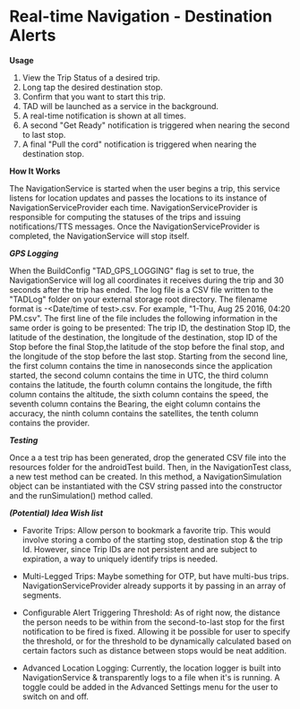# Real-time Navigation - Destination Alerts

**Usage**

1. View the Trip Status of a desired trip.
2. Long tap the desired destination stop.
3. Confirm that you want to start this trip.
4. TAD will be launched as a service in the background.
5. A real-time notification is shown at all times.
6. A second "Get Ready" notification is triggered when nearing the second
to last stop.
7. A final "Pull the cord" notification is triggered when nearing the
destination stop.

**How It Works**

The NavigationService is started when the user begins a trip, this service listens
for location updates and passes the locations to its instance of 
NavigationServiceProvider each time. NavigationServiceProvider is responsible
for computing the statuses of the trips and issuing notifications/TTS
messages. Once the NavigationServiceProvider is completed, the NavigationService will stop itself.

***GPS Logging***

When the BuildConfig "TAD_GPS_LOGGING" flag is set to true, the NavigationService
 will log all coordinates it receives during the trip and 30
seconds after the trip has ended. The log file is a CSV file written to
the "TADLog" folder on your external storage root directory. The filename
format is <TestID>-<Date/time of test>.csv. For example, "1-Thu, Aug 25 2016, 04:20 PM.csv".
The first line of the file includes the following information in the same order is going to be 
presented: The trip ID, the destination Stop ID, the latitude of the destination, the longitude
of the destination, stop ID of the Stop before the final Stop,the latitude of the
stop before the final stop, and the longitude of the stop before the last stop.
Starting from the second line, the first column contains the time in nanoseconds
since the application started, the second column contains the time in UTC, the 
third column contains the latitude, the fourth column contains the longitude,
the fifth column contains the altitude, the sixth column contains the speed,
the seventh column contains the Bearing, the eight column contains the accuracy,
the ninth column contains the satellites, the tenth column contains the provider.
                                  

***Testing***

Once a a test trip has been generated, drop the generated CSV file into
the resources folder for the androidTest build. Then, in the NavigationTest
class, a new test method can be created. In this method, a NavigationSimulation object
can be instantiated with the CSV string passed into the constructor and
the runSimulation() method called.

***(Potential) Idea Wish list***

- Favorite Trips: Allow person to bookmark a favorite trip. This 
would involve storing a combo of the starting stop, destination stop &
the trip Id. However, since Trip IDs are not persistent and are subject
to expiration, a way to uniquely identify trips is needed.

- Multi-Legged Trips: Maybe something for OTP, but have multi-bus
trips. NavigationServiceProvider already supports it by passing in an array of segments.

- Configurable Alert Triggering Threshold: As of right now, the distance 
the person needs to be within from the second-to-last stop for the first 
notification to be fired is fixed. Allowing it be possible for user to
specify the threshold, or for the threshold to be dynamically calculated
based on certain factors such as distance between stops would be neat 
addition.

- Advanced Location Logging: Currently, the location logger is built into
NavigationService & transparently logs to a file when it's is running. A toggle 
could be added in the Advanced Settings menu for the user to switch on and
off.